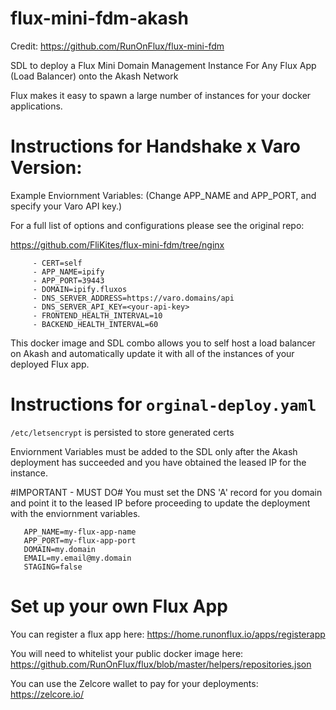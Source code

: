 # flux-mini-fdm-akash

Credit: https://github.com/RunOnFlux/flux-mini-fdm

SDL to deploy a Flux Mini Domain Management Instance For Any Flux App (Load Balancer) onto the Akash Network

Flux makes it easy to spawn a large number of instances for your docker applications. 

# Instructions for Handshake x Varo Version: 

Example Enviornment Variables: (Change APP_NAME and APP_PORT, and specify your Varo API key.)

For a full list of options and configurations please see the original repo: 

https://github.com/FliKites/flux-mini-fdm/tree/nginx

```
     - CERT=self
     - APP_NAME=ipify
     - APP_PORT=39443
     - DOMAIN=ipify.fluxos
     - DNS_SERVER_ADDRESS=https://varo.domains/api
     - DNS_SERVER_API_KEY=<your-api-key>
     - FRONTEND_HEALTH_INTERVAL=10
     - BACKEND_HEALTH_INTERVAL=60
```
This docker image and SDL combo allows you to self host a load balancer on Akash and automatically update it with all of the instances of your deployed Flux app.

# Instructions for `orginal-deploy.yaml`

```/etc/letsencrypt``` is persisted to store generated certs

Enviornment Variables must be added to the SDL only after the Akash deployment has succeeded and you have obtained the leased IP for the instance. 

#IMPORTANT - MUST DO# You must set the DNS 'A' record for you domain and point it to the leased IP before proceeding to update the deployment with the enviornment variables.

       APP_NAME=my-flux-app-name 
       APP_PORT=my-flux-app-port 
       DOMAIN=my.domain 
       EMAIL=my.email@my.domain 
       STAGING=false

# Set up your own Flux App

You can register a flux app here: https://home.runonflux.io/apps/registerapp

You will need to whitelist your public docker image here: https://github.com/RunOnFlux/flux/blob/master/helpers/repositories.json

You can use the Zelcore wallet to pay for your deployments: https://zelcore.io/
